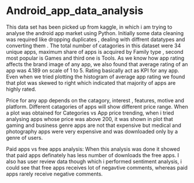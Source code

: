 # Android_app_data_analysis

This data set has been picked up from kaggle, in which i am trying to analyse the android app market using Python. Initially some data cleaning was required like dropping duplicates , dealing with diffrent datatypes and converting them . The total number of catagories in this dataset were 34 unique apps, maximum share of apps is acquired by Family type , second most popular is Games and third one is Tools.
As we know how app rating affects the brand image of any app, we also found that average rating of an app was 4.189 on scale of 1 to 5. Rating basically act as KPI for any app.
Even when we tried plotting the histogram of average app rating we found that plot was skewed to right which indicated that majority of apps are highly rated.

Price for any app depends on the catagory, interest , features, motive and platform. Different catagories of apps will show different price range.
When a plot was obtained for Categories vs App price trending,  when i tried analysing apps whose price was above 200, it was shown in plot that gaming and business genre apps are not that expensive but  medical and photography apps were very expensive and was downloaded only by a genre of users. 

Paid apps vs free apps analysis: When this analysis was done it showed that paid apps definately has less number of downloads the free apps.
I also has user review data though which i performed sentiment analysis, i could see that free apps receives lot of negavtive comments, whereas paid apps rarely receive negative comments. 
